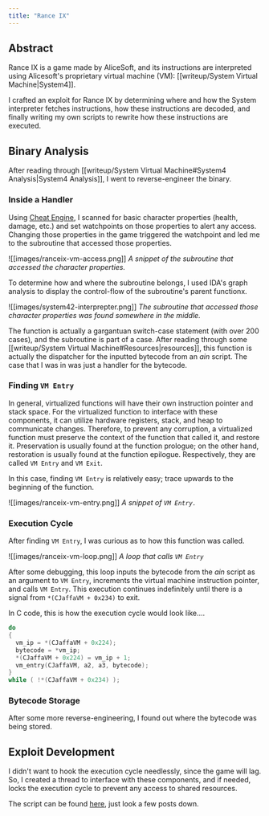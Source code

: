 ```yaml
---
title: "Rance IX"
---
```

## Abstract
Rance IX is a game made by AliceSoft, and its instructions are interpreted using Alicesoft's proprietary virtual machine (VM): [[writeup/System Virtual Machine|System4]]. 

I crafted an exploit for Rance IX by determining where and how the System interpreter fetches instructions, how these instructions are decoded, and finally writing my own scripts to rewrite how these instructions are executed.

## Binary Analysis
After reading through [[writeup/System Virtual Machine#System4 Analysis|System4 Analysis]], I went to reverse-engineer the binary.

### Inside a Handler
Using [Cheat Engine](https://cheatengine.org/), I scanned for basic character properties (health, damage, etc.) and set watchpoints on those properties to alert any access. Changing those properties in the game triggered the watchpoint and led me to the subroutine that accessed those properties.

![[images/ranceix-vm-access.png]]
*A snippet of the subroutine that accessed the character properties.*

To determine how and where the subroutine belongs, I used IDA's graph analysis to display the control-flow of the subroutine's parent functionx. 

![[images/system42-interprepter.png]]
*The subroutine that accessed those character properties was found somewhere in the middle.*

The function is actually a gargantuan switch-case statement (with over 200 cases), and the subroutine is part of a case. After reading through some [[writeup/System Virtual Machine#Resources|resources]], this function is actually the dispatcher for the inputted bytecode from an *ain* script. The case that I was in was just a handler for the bytecode.

### Finding `VM Entry`
In general, virtualized functions will have their own instruction pointer and stack space. For the virtualized function to interface with these components, it can utilize hardware registers, stack, and heap to communicate changes. Therefore, to prevent any corruption, a virtualized function must preserve the context of the function that called it, and restore it. Preservation is usually found at the function prologue; on the other hand, restoration is usually found at the function epilogue.
Respectively, they are called `VM Entry` and `VM Exit`.

In this case, finding `VM Entry` is relatively easy; trace upwards to the beginning of the function.

![[images/ranceix-vm-entry.png]]
*A snippet of `VM Entry.`*

### Execution Cycle
After finding `VM Entry`, I was curious as to how this function was called.

![[images/ranceix-vm-loop.png]]
*A loop that calls `VM Entry`*

After some debugging, this loop inputs the bytecode from the *ain* script as an argument to `VM Entry`, increments the virtual machine instruction pointer, and calls `VM Entry`. This execution continues indefinitely until there is a signal from `*(CJaffaVM + 0x234)` to exit.

In C code, this is how the execution cycle would look like....
```c
do
{
  vm_ip = *(CJaffaVM + 0x224);
  bytecode = *vm_ip;
  *(CJaffaVM + 0x224) = vm_ip + 1;
  vm_entry(CJaffaVM, a2, a3, bytecode);
}
while ( !*(CJaffaVM + 0x234) );
```

### Bytecode Storage
After some more reverse-engineering, I found out where the bytecode was being stored.

## Exploit Development
I didn't want to hook the execution cycle needlessly, since the game will lag. So, I created a thread to interface with these components, and if needed, locks the execution cycle to prevent any access to shared resources.

The script can be found [here](https://fearlessrevolution.com/viewtopic.php?f=2&t=23630&sid=9dd754c98ad76236735299b9f017dbae&start=15), just look a few posts down.